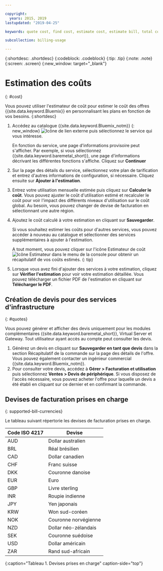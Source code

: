 ```yaml
---

copyright:
  years: 2015, 2019
lastupdated: "2019-04-25"

keywords: quote cost, find cost, estimate cost, estimate bill, total cost, service cost

subcollection: billing-usage

---
```


{:shortdesc: .shortdesc}
{:codeblock: .codeblock}
{:tip: .tip}
{:note: .note}
{:screen: .screen}
{:new_window: target="_blank"}

# Estimation des coûts
{: #cost}

Vous pouvez utiliser l'estimateur de coût pour estimer le coût des offres {{site.data.keyword.Bluemix}} en personnalisant les plans en fonction de vos besoins.
{:shortdesc}

1. Accédez au catalogue {{site.data.keyword.Bluemix_notm}} [](https://cloud.ibm.com/catalog){: new_window} ![Icône de lien externe](../icons/launch-glyph.svg "Icône de lien externe") puis sélectionnez le service qui vous intéresse.

     En fonction du service, une page d'informations provisoire peut s'afficher. Par exemple, si vous sélectionnez {{site.data.keyword.baremetal_short}}, une page d'informations décrivant les différentes fonctions s'affiche. Cliquez sur **Continuer**
1. Sur la page des détails du service, sélectionnez votre plan de tarification et entrez d'autres informations de configuration, si nécessaire. Cliquez ensuite sur **Ajouter à l'estimation**.
1. Entrez votre utilisation mensuelle estimée puis cliquez sur **Calculer le coût**. Vous pouvez ajuster le coût d'utilisation estimé et recalculer le coût pour voir l'impact des différents niveaux d'utilisation sur le coût global. Au besoin, vous pouvez changer de devise de facturation en sélectionnant une autre région.
1. Ajoutez le coût calculé à votre estimation en cliquant sur **Sauvegarder**.

   Si vous souhaitez estimer les coûts pour d'autres services, vous pouvez accéder à nouveau au catalogue et sélectionner des services supplémentaires à ajouter à l'estimation.

   A tout moment, vous pouvez cliquer sur l'icône Estimateur de coût ![Icône Estimateur](../icons/Estimator.svg) dans le menu de la console pour obtenir un récapitulatif de vos coûts estimés.
   {: tip}
1. Lorsque vous avez fini d'ajouter des services à votre estimation, cliquez sur **Vérifier l'estimation** pour voir votre estimation détaillée. Vous pouvez télécharger un fichier PDF de l'estimation en cliquant sur **Télécharger le PDF**.


## Création de devis pour des services d'infrastructure
{: #quotes}

Vous pouvez générer et afficher des devis uniquement pour les modules complémentaires {{site.data.keyword.baremetal_short}}, Virtual Server et Gateway. Tout utilisateur ayant accès au compte peut consulter les devis.

  1. Générez un devis en cliquant sur **Sauvegarder en tant que devis** dans la section Récapitulatif de la commande sur la page des détails de l'offre. Vous pouvez également contacter un ingénieur commercial {{site.data.keyword.Bluemix_notm}}.
  2. Pour consulter votre devis, accédez à **Gérer > Facturation et utilisation** puis sélectionnez **Ventes > Devis de périphérique**. Si vous disposez de l'accès nécessaire, vous pouvez acheter l'offre pour laquelle un devis a été établi en cliquant sur ce dernier et en confirmant la commande.


## Devises de facturation prises en charge
{: supported-bill-currencies}

Le tableau suivant répertorie les devises de facturation prises en charge.

| Code ISO 4217 | Devise             |
|---------------|----------------------|
|AUD            | Dollar australien    |
|BRL            |	Réal brésilien       |
|CAD            |	Dollar canadien      |
|CHF            |	Franc suisse          |
|DKK            |	Couronne danoise         |
|EUR            |	Euro                 |
|GBP            |	Livre sterling       |
|INR            |	Roupie indienne         |
|JPY            |	Yen japonais         |
|KRW            |	Won sud-coréen     |
|NOK            |	Couronne norvégienne      |
|NZD            |	Dollar néo-zélandais   |
|SEK            |	Couronne suédoise        |
|USD            | Dollar américain |
|ZAR            |	Rand sud-africain   |
{:caption="Tableau 1. Devises prises en charge" caption-side="top"}
